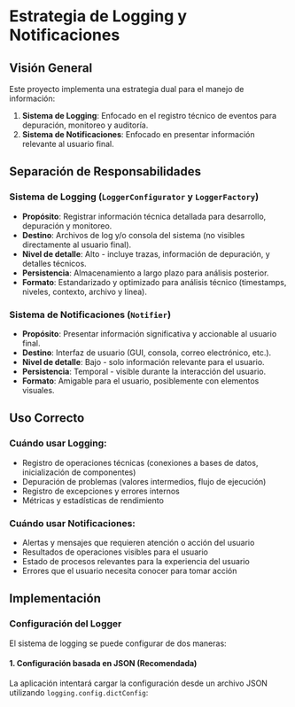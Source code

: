 # Estrategia de Logging y Notificaciones

## Visión General

Este proyecto implementa una estrategia dual para el manejo de información:

1. **Sistema de Logging**: Enfocado en el registro técnico de eventos para depuración, monitoreo y auditoría.
2. **Sistema de Notificaciones**: Enfocado en presentar información relevante al usuario final.

## Separación de Responsabilidades

### Sistema de Logging (`LoggerConfigurator` y `LoggerFactory`)

- **Propósito**: Registrar información técnica detallada para desarrollo, depuración y monitoreo.
- **Destino**: Archivos de log y/o consola del sistema (no visibles directamente al usuario final).
- **Nivel de detalle**: Alto - incluye trazas, información de depuración, y detalles técnicos.
- **Persistencia**: Almacenamiento a largo plazo para análisis posterior.
- **Formato**: Estandarizado y optimizado para análisis técnico (timestamps, niveles, contexto, archivo y línea).

### Sistema de Notificaciones (`Notifier`)

- **Propósito**: Presentar información significativa y accionable al usuario final.
- **Destino**: Interfaz de usuario (GUI, consola, correo electrónico, etc.).
- **Nivel de detalle**: Bajo - solo información relevante para el usuario.
- **Persistencia**: Temporal - visible durante la interacción del usuario.
- **Formato**: Amigable para el usuario, posiblemente con elementos visuales.

## Uso Correcto

### Cuándo usar Logging:

- Registro de operaciones técnicas (conexiones a bases de datos, inicialización de componentes)
- Depuración de problemas (valores intermedios, flujo de ejecución)
- Registro de excepciones y errores internos
- Métricas y estadísticas de rendimiento

### Cuándo usar Notificaciones:

- Alertas y mensajes que requieren atención o acción del usuario
- Resultados de operaciones visibles para el usuario
- Estado de procesos relevantes para la experiencia del usuario
- Errores que el usuario necesita conocer para tomar acción

## Implementación

### Configuración del Logger

El sistema de logging se puede configurar de dos maneras:

#### 1. Configuración basada en JSON (Recomendada)
La aplicación intentará cargar la configuración desde un archivo JSON utilizando `logging.config.dictConfig`:

